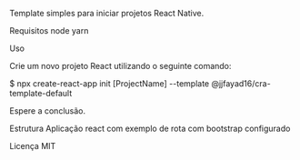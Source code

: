 Template simples para iniciar projetos React Native.

Requisitos
node
yarn

Uso

Crie um novo projeto React utilizando o seguinte comando:

$ npx create-react-app init [ProjectName] --template @jjfayad16/cra-template-default

Espere a conclusão.

Estrutura
Aplicação react com exemplo de rota com bootstrap configurado

Licença
MIT
